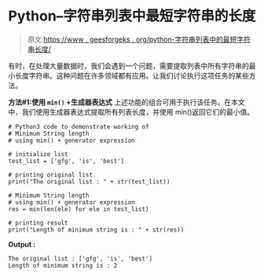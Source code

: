 # Python–字符串列表中最短字符串的长度

> 原文:[https://www . geesforgeks . org/python-字符串列表中的最短字符串长度/](https://www.geeksforgeeks.org/python-length-of-shortest-string-in-string-list/)

有时，在处理大量数据时，我们会遇到一个问题，需要提取列表中所有字符串的最小长度字符串。这种问题在许多领域都有应用。让我们讨论执行这项任务的某些方法。

**方法#1:使用 `min()` +生成器表达式**
上述功能的组合可用于执行该任务。在本文中，我们使用生成器表达式提取所有列表长度，并使用 min()返回它们的最小值。

```
# Python3 code to demonstrate working of
# Minimum String length
# using min() + generator expression

# initialize list 
test_list = ['gfg', 'is', 'best']

# printing original list 
print("The original list : " + str(test_list))

# Minimum String length
# using min() + generator expression
res = min(len(ele) for ele in test_list)

# printing result
print("Length of minimum string is : " + str(res))
```

**Output :**

```
The original list : ['gfg', 'is', 'best']
Length of minimum string is : 2

```